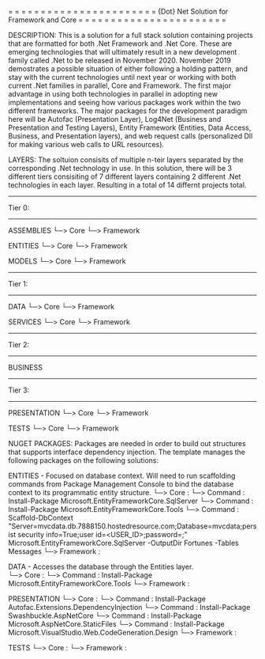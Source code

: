 = = = = = = = = = = = = = = = = = = = = = = = 
 {Dot} Net Solution for Framework and Core
= = = = = = = = = = = = = = = = = = = = = = =

DESCRIPTION: This is a solution for a full stack solution containing projects that are formatted for both .Net Framework and .Net Core. These are emerging technologies that will ultimately result in a new development family called .Net to be released in November 2020. November 2019 demostrates a possible situation of either following a holding pattern, and stay with the current technologies until next year or working with both current .Net families in parallel, Core and Framework.  The first major advantage in using both technologies in parallel in adopting new implementations and seeing how various packages work within the two different frameworks. The major packages for the development paradigm here will be Autofac (Presentation Layer), Log4Net (Business and Presentation and Testing Layers), Entity Framework (Entities, Data Access, Business, and Presentation layers), and web request calls (personalized Dll for making various web calls to URL resources).  

LAYERS: The soltuion consisits of multiple n-teir layers separated by the corresponding .Net technology in use.  In this solution, there will be 3 different tiers consisiting of 7 different layers containing 2 different .Net technologies in each layer.  Resulting in a total of 14 differnt projects total.

- - - - - - 
 Tier 0: 
- - - - - -

ASSEMBLIES
 └─> Core 
 └─> Framework

ENTITIES
 └─> Core 
 └─> Framework
 
MODELS
 └─> Core 
 └─> Framework

- - - - - - 
Tier 1: 
- - - - - -

DATA
 └─> Core 
 └─> Framework
 
SERVICES
 └─> Core 
 └─> Framework

- - - - - - 
Tier 2: 
- - - - - -

BUSINESS

- - - - - -
Tier 3: 
- - - - - -

PRESENTATION
 └─> Core 
 └─> Framework

TESTS
 └─> Core 
 └─> Framework
 
 NUGET PACKAGES: Packages are needed in order to build out structures that supports interface dependency injection.  The template manages the following packages on the following solutions:
 
 ENTITIES - Focused on database context.  Will need to run scaffolding commands from Package Management Console to bind the database context to its programmatic entity structure.
 └─> Core : 
	└─>	Command : Install-Package Microsoft.EntityFrameworkCore.SqlServer
	└─>	Command : Install-Package Microsoft.EntityFrameworkCore.Tools
	└─>	Command : Scaffold-DbContext "Server=mvcdata.db.7888150.hostedresource.com;Database=mvcdata;persist security info=True;user id=<USER_ID>;password=<PASSWORD>;" Microsoft.EntityFrameworkCore.SqlServer -OutputDir Fortunes -Tables Messages
 └─> Framework :
 
 DATA - Accesses the database through the Entities layer.  
 └─> Core :
	└─>	Command : Install-Package Microsoft.EntityFrameworkCore.Tools
 └─> Framework :
 
 PRESENTATION
 └─> Core :
 	└─>	Command : Install-Package Autofac.Extensions.DependencyInjection
	└─>	Command : Install-Package Swashbuckle.AspNetCore
	└─>	Command : Install-Package Microsoft.AspNetCore.StaticFiles
	└─>	Command : Install-Package Microsoft.VisualStudio.Web.CodeGeneration.Design
 └─> Framework :

TESTS
 └─> Core :
 └─> Framework :